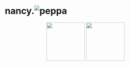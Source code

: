 <!--
**nancykama/nancykama** is a ✨ _special_ ✨ repository because its `README.md` (this file) appears on your GitHub profile.

Here are some ideas to get you started:

- 🔭 I’m currently working on ...
- 🌱 I’m currently learning ...
- 👯 I’m looking to collaborate on ...
- 🤔 I’m looking for help with ...
- 💬 Ask me about ...
- 📫 How to reach me: ...
- 😄 Pronouns: ...
- ⚡ Fun fact: ...
-->

# nancy.![peppa](https://github.com/nancykama/nancykama/blob/main/peprrrr.png)

<p align="center">
<img height="120em" src="https://github-readme-stats.vercel.app/api?username=nancykama&show_icons=true&hide_border=true&&count_private=true&include_all_commits=true&title_color=EB478B&text_color=EF6CA3&bg_color=FDEDF3&show_icons=true&icon_color=F391BA" />
<img height="120em" src="https://github-readme-stats.vercel.app/api/top-langs/?username=nancykama&layout=compact&hide_border=true&title_color=EB478B&text_color=EF6CA3&bg_color=FDEDF3&show_icons=true&icon_color=F391BA" />
</p>
